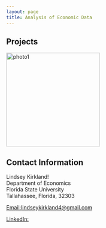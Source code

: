 ```yaml
---
layout: page
title: Analysis of Economic Data
---
```


##  Projects
<a> 
<img src="photo1.png" alt="photo1" width="250"/>
</a>

## Contact Information 

Lindsey Kirkland!<br/>
Department of Economics<br/>
Florida State University <br/>
Tallahassee, Florida, 32303 <br/>

[Email:lindseykirkland4@gmail.com](mailto:lindseykirkland4@gmail.com)

[LinkedIn:](https://www.linkedin.com/in/lindseyekirkland)